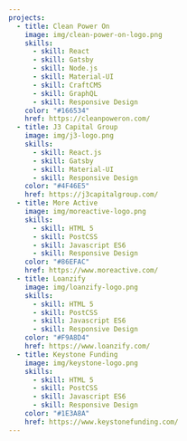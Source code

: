```yaml
---
projects:
  - title: Clean Power On
    image: img/clean-power-on-logo.png
    skills:
      - skill: React
      - skill: Gatsby
      - skill: Node.js
      - skill: Material-UI
      - skill: CraftCMS
      - skill: GraphQL
      - skill: Responsive Design
    color: "#166534"
    href: https://cleanpoweron.com/
  - title: J3 Capital Group
    image: img/j3-logo.png
    skills:
      - skill: React.js
      - skill: Gatsby
      - skill: Material-UI
      - skill: Responsive Design
    color: "#4F46E5"
    href: https://j3capitalgroup.com/
  - title: More Active
    image: img/moreactive-logo.png
    skills:
      - skill: HTML 5
      - skill: PostCSS
      - skill: Javascript ES6
      - skill: Responsive Design
    color: "#86EFAC"
    href: https://www.moreactive.com/
  - title: Loanzify
    image: img/loanzify-logo.png
    skills:
      - skill: HTML 5
      - skill: PostCSS
      - skill: Javascript ES6
      - skill: Responsive Design
    color: "#F9A8D4"
    href: https://www.loanzify.com/
  - title: Keystone Funding
    image: img/keystone-logo.png
    skills:
      - skill: HTML 5
      - skill: PostCSS
      - skill: Javascript ES6
      - skill: Responsive Design
    color: "#1E3A8A"
    href: https://www.keystonefunding.com/
---
```

